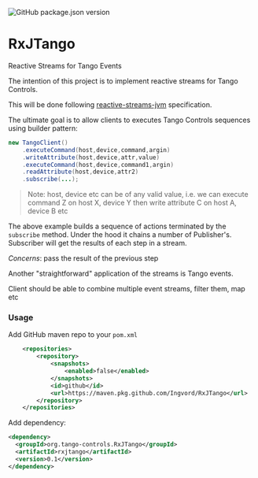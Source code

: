 ![GitHub package.json version](https://img.shields.io/github/package-json/v/Ingvord/RxJTango)

# RxJTango
Reactive Streams for Tango Events

The intention of this project is to implement reactive streams for Tango Controls. 

This will be done following [reactive-streams-jvm](https://github.com/reactive-streams/reactive-streams-jvm) specification.

The ultimate goal is to allow clients to executes Tango Controls sequences using builder pattern:

```java
new TangoClient()
    .executeCommand(host,device,command,argin)
    .writeAttribute(host,device,attr,value)
    .executeCommand(host,device,command1,argin)
    .readAttribute(host,device,attr2)
    .subscribe(...);
```

> Note: host, device etc can be of any valid value, i.e. we can execute command Z on host X, device Y then write attribute C on host A, device B etc

The above example builds a sequence of actions terminated by the `subscribe` method. Under the hood it chains a number of Publisher's. Subscriber will get the results of each step in a stream.

*Concerns*: pass the result of the previous step

Another "straightforward" application of the streams is Tango events.

Client should be able to combine multiple event streams, filter them, map etc

### Usage

Add GitHub maven repo to your `pom.xml`

```xml
    <repositories>
        <repository>
            <snapshots>
                <enabled>false</enabled>
            </snapshots>
            <id>github</id>
            <url>https://maven.pkg.github.com/Ingvord/RxJTango</url>
        </repository>        
    </repositories>
```

Add dependency:

```xml
<dependency>
  <groupId>org.tango-controls.RxJTango</groupId>
  <artifactId>rxjtango</artifactId>
  <version>0.1</version>
</dependency>
```
